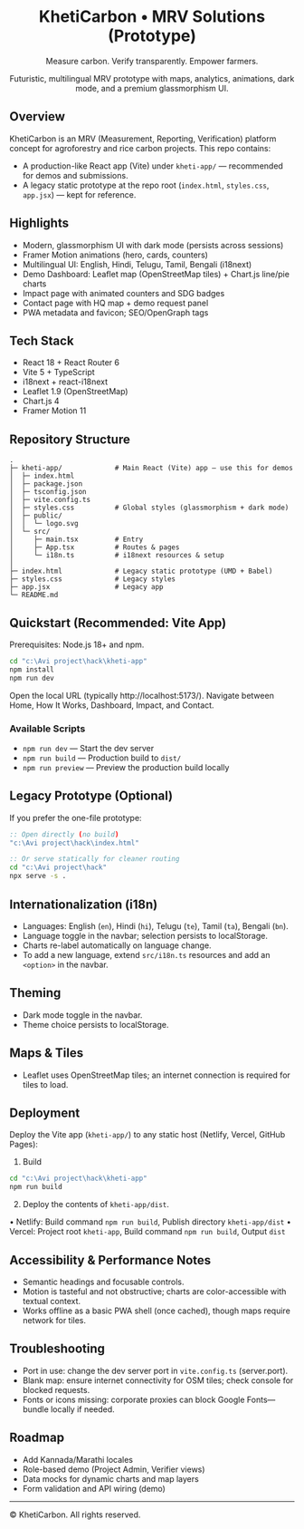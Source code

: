 <div align="center">

# KhetiCarbon • MRV Solutions (Prototype)

Measure carbon. Verify transparently. Empower farmers.

Futuristic, multilingual MRV prototype with maps, analytics, animations, dark mode, and a premium glassmorphism UI.

</div>


## Overview
KhetiCarbon is an MRV (Measurement, Reporting, Verification) platform concept for agroforestry and rice carbon projects. This repo contains:

- A production-like React app (Vite) under `kheti-app/` — recommended for demos and submissions.
- A legacy static prototype at the repo root (`index.html`, `styles.css`, `app.jsx`) — kept for reference.

## Highlights
- Modern, glassmorphism UI with dark mode (persists across sessions)
- Framer Motion animations (hero, cards, counters)
- Multilingual UI: English, Hindi, Telugu, Tamil, Bengali (i18next)
- Demo Dashboard: Leaflet map (OpenStreetMap tiles) + Chart.js line/pie charts
- Impact page with animated counters and SDG badges
- Contact page with HQ map + demo request panel
- PWA metadata and favicon; SEO/OpenGraph tags

## Tech Stack
- React 18 + React Router 6
- Vite 5 + TypeScript
- i18next + react-i18next
- Leaflet 1.9 (OpenStreetMap)
- Chart.js 4
- Framer Motion 11

## Repository Structure
```
.
├─ kheti-app/             # Main React (Vite) app — use this for demos
│  ├─ index.html
│  ├─ package.json
│  ├─ tsconfig.json
│  ├─ vite.config.ts
│  ├─ styles.css          # Global styles (glassmorphism + dark mode)
│  ├─ public/
│  │  └─ logo.svg
│  └─ src/
│     ├─ main.tsx         # Entry
│     ├─ App.tsx          # Routes & pages
│     └─ i18n.ts          # i18next resources & setup
│
├─ index.html             # Legacy static prototype (UMD + Babel)
├─ styles.css             # Legacy styles
├─ app.jsx                # Legacy app
└─ README.md
```

## Quickstart (Recommended: Vite App)
Prerequisites: Node.js 18+ and npm.

```cmd
cd "c:\Avi project\hack\kheti-app"
npm install
npm run dev
```

Open the local URL (typically http://localhost:5173/). Navigate between Home, How It Works, Dashboard, Impact, and Contact.

### Available Scripts
- `npm run dev` — Start the dev server
- `npm run build` — Production build to `dist/`
- `npm run preview` — Preview the production build locally

## Legacy Prototype (Optional)
If you prefer the one-file prototype:

```cmd
:: Open directly (no build)
"c:\Avi project\hack\index.html"

:: Or serve statically for cleaner routing
cd "c:\Avi project\hack"
npx serve -s .
```

## Internationalization (i18n)
- Languages: English (`en`), Hindi (`hi`), Telugu (`te`), Tamil (`ta`), Bengali (`bn`).
- Language toggle in the navbar; selection persists to localStorage.
- Charts re-label automatically on language change.
- To add a new language, extend `src/i18n.ts` resources and add an `<option>` in the navbar.

## Theming
- Dark mode toggle in the navbar.
- Theme choice persists to localStorage.

## Maps & Tiles
- Leaflet uses OpenStreetMap tiles; an internet connection is required for tiles to load.

## Deployment
Deploy the Vite app (`kheti-app/`) to any static host (Netlify, Vercel, GitHub Pages):

1) Build
```cmd
cd "c:\Avi project\hack\kheti-app"
npm run build
```

2) Deploy the contents of `kheti-app/dist`.

• Netlify: Build command `npm run build`, Publish directory `kheti-app/dist`
• Vercel: Project root `kheti-app`, Build command `npm run build`, Output `dist`

## Accessibility & Performance Notes
- Semantic headings and focusable controls.
- Motion is tasteful and not obstructive; charts are color-accessible with textual context.
- Works offline as a basic PWA shell (once cached), though maps require network for tiles.

## Troubleshooting
- Port in use: change the dev server port in `vite.config.ts` (server.port).
- Blank map: ensure internet connectivity for OSM tiles; check console for blocked requests.
- Fonts or icons missing: corporate proxies can block Google Fonts—bundle locally if needed.

## Roadmap
- Add Kannada/Marathi locales
- Role-based demo (Project Admin, Verifier views)
- Data mocks for dynamic charts and map layers
- Form validation and API wiring (demo)

---

© KhetiCarbon. All rights reserved.
